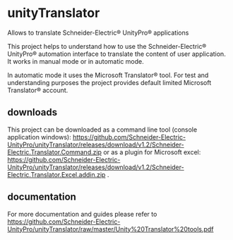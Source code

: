 # unityTranslator
Allows to translate Schneider-Electric® UnityPro® applications

This project helps to understand how to use the Schneider-Electric® UnityPro®
automation interface to translate the content of user application. 
It works in manual mode or in automatic mode.

In automatic mode it uses the Microsoft Translator® tool. For test and understanding purposes 
the project provides default limited Microsoft Translator® account.

## downloads
This project can be downloaded as a command line tool (console application windows): https://github.com/Schneider-Electric-UnityPro/unityTranslator/releases/download/v1.2/Schneider-Electric.Translator.Command.zip or as a plugin for Microsoft excel: https://github.com/Schneider-Electric-UnityPro/unityTranslator/releases/download/v1.2/Schneider-Electric.Translator.Excel.addin.zip .


## documentation
For more documentation and guides please refer to https://github.com/Schneider-Electric-UnityPro/unityTranslator/raw/master/Unity%20Translator%20tools.pdf


